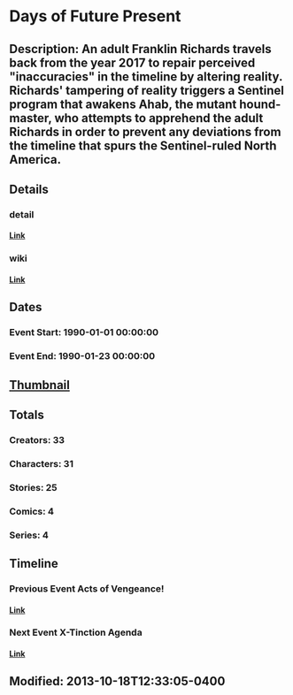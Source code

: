 # Days of Future Present
## Description: An adult Franklin Richards travels back from the year 2017 to repair perceived "inaccuracies" in the timeline by altering reality. Richards' tampering of reality triggers a Sentinel program that awakens Ahab, the mutant hound-master, who attempts to apprehend the adult Richards in order to prevent any deviations from the timeline that spurs the Sentinel-ruled North America.
## Details
### detail
#### [Link](http://marvel.com/comics/events/240/days_of_future_present?utm_campaign=apiRef&utm_source=225578a89fc76f3d20fbffda5d17a88d)
### wiki
#### [Link](http://marvel.com/universe/Days_of_Future_Present?utm_campaign=apiRef&utm_source=225578a89fc76f3d20fbffda5d17a88d)
## Dates
### Event Start: 1990-01-01 00:00:00
### Event End: 1990-01-23 00:00:00
## [Thumbnail](http://i.annihil.us/u/prod/marvel/i/mg/6/00/51cb2ea890038.jpg)
## Totals
### Creators: 33
### Characters: 31
### Stories: 25
### Comics: 4
### Series: 4
## Timeline
### Previous Event Acts of Vengeance!
#### [Link](http://gateway.marvel.com/v1/public/events/116)
### Next Event X-Tinction Agenda
#### [Link](http://gateway.marvel.com/v1/public/events/280)
## Modified: 2013-10-18T12:33:05-0400